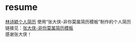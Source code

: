 # resume

[林诗颖个人简历](http://lin_shiying.gitee.io/reseum)
使用“张大侠-非你莫属简历模板”制作的个人简历  
链接见：[张大侠-非你莫属简历模板](https://gitee.com/itsay/resume)  
感谢张大侠！